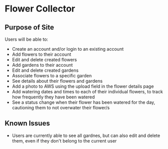 # Flower Collector

## Purpose of Site
Users will be able to:
- Create an account and/or login to an existing account
- Add flowers to their account
- Edit and delete created flowers
- Add gardens to their account
- Edit and delete created gardens
- Associate flowers to a specific garden
- See details about their flowers and gardens
- Add a photo to AWS using the upload field in the flower details page
- Add watering dates and times to each of their individual flowers, to track how frequently they have been watered
- See a status change when their flower has been watered for the day, cautioning them to not overwater their flower/s

## Known Issues
- Users are currently able to see all gardnes, but can also edit and delete them, even if they don't belong to the current user
